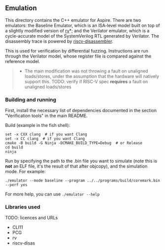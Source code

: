 ## Emulation
This directory contains the C++ emulator for Aspire. There are two emulators: the Baseline Emulator,
which is an ISA-level model built on top of a slightly modified version of [rv](https://github.com/mnurzia/rv)*; 
and the Verilator emulator, which is a cycle-accurate model of the SystemVerilog RTL generated by Verilator.
The disassembly trace is powered by [riscv-disassembler](https://github.com/michaeljclark/riscv-disassembler).

This is used for verification by differential fuzzing. Instructions are run through the Verilator model, whose
register file is compared against the reference model.

> * The main modification was not throwing a fault on unaligned loads/stores, under the assumption that the
> hardware will natively support this.
> TODO: verify if RISC-V spec **requires** a fault on unaligned loads/stores

### Building and running
First, install the necessary list of dependencies documented in the section "Verification tools" in the main
README.

Build (example in the fish shell):

```
set -x CXX clang  # if you want Clang
set -x CC clang  # if you want Clang
cmake -B build -G Ninja -DCMAKE_BUILD_TYPE=Debug  # or Release
cd build
ninja
```

Run by specifying the path to the .bin file you want to simulate (note this is **not** an ELF file, it's the
result of that after objcopy), and the simulation mode. For example:

```
./emulator --mode baseline --program ../../programs/build/coremark.bin --perf yes
```

For more help, you can use `./emulator --help`

### Libraries used
TODO: licences and URLs
- CLI11
- PCG
- rv
- riscv-disas
